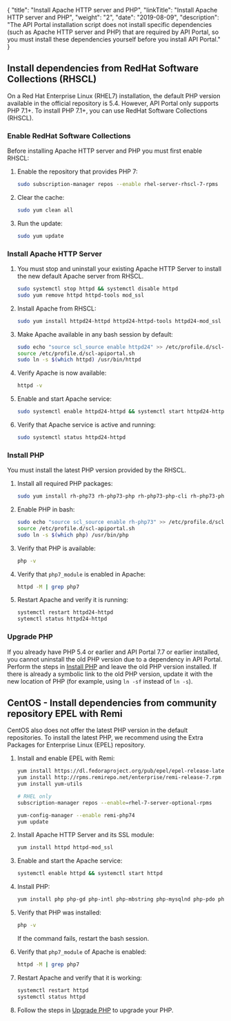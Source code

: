 {
"title": "Install Apache HTTP server and PHP",
  "linkTitle": "Install Apache HTTP server and PHP",
  "weight": "2",
  "date": "2019-08-09",
  "description": "The API Portal installation script does not install specific dependencies (such as Apache HTTP server and PHP) that are required by API Portal, so you must install these dependencies yourself before you install API Portal."
}

## Install dependencies from RedHat Software Collections (RHSCL)

On a Red Hat Enterprise Linux (RHEL7) installation, the default PHP version available in the official repository is 5.4. However, API Portal only supports PHP 7.1+. To install PHP 7.1+, you can use RedHat Software Collections (RHSCL).

### Enable RedHat Software Collections

Before installing Apache HTTP server and PHP you must first enable RHSCL:

1. Enable the repository that provides PHP 7:

   ```bash
   sudo subscription-manager repos --enable rhel-server-rhscl-7-rpms
   ```
2. Clear the cache:

   ```bash
   sudo yum clean all
   ```
3. Run the update:

   ```bash
   sudo yum update
   ```

### Install Apache HTTP Server

1. You must stop and uninstall your existing Apache HTTP Server to install the new default Apache server from RHSCL.

   ```bash
   sudo systemctl stop httpd && systemctl disable httpd
   sudo yum remove httpd httpd-tools mod_ssl
   ```
2. Install Apache from RHSCL:

   ```bash
   sudo yum install httpd24-httpd httpd24-httpd-tools httpd24-mod_ssl
   ```

3. Make Apache available in any bash session by default:

   ```bash
   sudo echo "source scl_source enable httpd24" >> /etc/profile.d/scl-apiportal.sh
   source /etc/profile.d/scl-apiportal.sh
   sudo ln -s $(which httpd) /usr/bin/httpd
   ```

4. Verify Apache is now available:

   ```bash
   httpd -v
   ```

5. Enable and start Apache service:

   ```bash
   sudo systemctl enable httpd24-httpd && systemctl start httpd24-httpd
   ```

6. Verify that Apache service is active and running:

   ```bash
   sudo systemctl status httpd24-httpd
   ```

### Install PHP

You must install the latest PHP version provided by the RHSCL.

1. Install all required PHP packages:

   ```bash
   sudo yum install rh-php73 rh-php73-php rh-php73-php-cli rh-php73-php-common rh-php73-php-gd rh-php73-php-json rh-php73-php-intl rh-php73-php-mbstring rh-php73-php-mysqlnd rh-php73-php-pdo rh-php73-php-xml rh-php73-php-zip
   ```
2. Enable PHP in bash:

   ```bash
   sudo echo "source scl_source enable rh-php73" >> /etc/profile.d/scl-apiportal.sh
   source /etc/profile.d/scl-apiportal.sh
   sudo ln -s $(which php) /usr/bin/php
   ```
3. Verify that PHP is available:

   ```bash
   php -v
   ```
4. Verify that `php7_module` is enabled in Apache:

    ```bash
    httpd -M | grep php7
    ```

5. Restart Apache and verify it is running:

    ```bash
    systemctl restart httpd24-httpd
    sytemctl status httpd24-httpd
    ```

### Upgrade PHP

If you already have PHP 5.4 or earlier and API Portal 7.7 or earlier installed, you cannot uninstall the old PHP version due to a dependency in API Portal. Perform the steps in [Install PHP](#install-php) and leave the old PHP version installed. If there is already a symbolic link to the old PHP version, update it with the new location of PHP (for example, using `ln -sf` instead of `ln -s`).

## CentOS - Install dependencies from community repository EPEL with Remi

CentOS also does not offer the latest PHP version in the default repositories. To install the latest PHP, we recommend using the Extra Packages for Enterprise Linux (EPEL) repository.

1. Install and enable EPEL with Remi:

    ```bash
    yum install https://dl.fedoraproject.org/pub/epel/epel-release-latest-7.noarch.rpm
    yum install http://rpms.remirepo.net/enterprise/remi-release-7.rpm
    yum install yum-utils

    # RHEL only
    subscription-manager repos --enable=rhel-7-server-optional-rpms

    yum-config-manager --enable remi-php74
    yum update
    ```
2. Install Apache HTTP Server and its SSL module:

    ```bash
    yum install httpd httpd-mod_ssl
    ```
3. Enable and start the Apache service:

    ```bash
    systemctl enable httpd && systemctl start httpd
    ```
4. Install PHP:

    ```bash
    yum install php php-gd php-intl php-mbstring php-mysqlnd php-pdo php-xml php-zip
    ```
5. Verify that PHP was installed:

    ```bash
    php -v
    ```

    If the command fails, restart the bash session.
6. Verify that `php7_module` of Apache is enabled:

    ```bash
    httpd -M | grep php7
    ```
7. Restart Apache and verify that it is working:

    ```bash
    systemctl restart httpd
    systemctl status httpd
    ```
8. Follow the steps in [Upgrade PHP](#upgrade-php) to upgrade your PHP.
